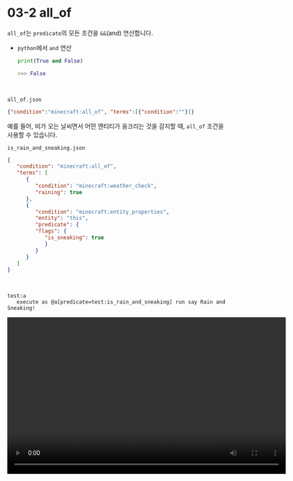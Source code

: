 # 03-2  all_of

`all_of`는 `predicate`의 모든 조건을 `&&`(and) 연산합니다.

- `python`에서 `and` 연산
   ```python
   print(True and False)

   >>> False
   ```

<br/>

`all_of.json`
```json
{"condition":"minecraft:all_of", "terms":[{"condition":""}]}
```

예를 들어, 비가 오는 날씨면서 어떤 엔티티가 웅크리는 것을 감지할 때,
`all_of` 조건을 사용할 수 있습니다.

`is_rain_and_sneaking.json`
```json
{
   "condition": "minecraft:all_of",
   "terms": [
      {
         "condition": "minecraft:weather_check",
         "raining": true
      },
      {
         "condition": "minecraft:entity_properties",
         "entity": "this",
         "predicate": {
         "flags": {
            "is_sneaking": true
            }
         }
      }
   ]
}
```

<br/>

```mcfunction
test:a
   execute as @a[predicate=test:is_rain_and_sneaking] run say Rain and Sneaking!
```

   <video width="640" height="360" controls>
      <source src="assets/vid/03-2/is_rain_and_sneaking.mp4" type="video/mp4">
   </video>
